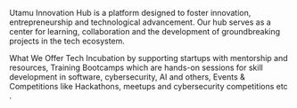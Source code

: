Utamu Innovation Hub is a platform designed to foster innovation, entrepreneurship and technological advancement. Our hub serves as a center for learning, collaboration and the development of groundbreaking projects in the tech ecosystem.

What We Offer Tech Incubation by supporting startups with mentorship and resources, Training Bootcamps which are hands-on sessions for skill development in software, cybersecurity, AI and others, Events & Competitions like Hackathons, meetups and cybersecurity competitions etc .
